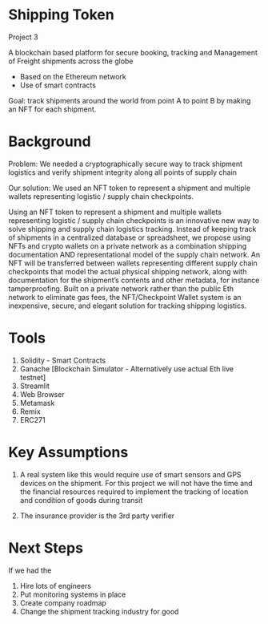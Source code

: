 # Shipping Token
Project 3

A blockchain based platform for secure booking, tracking and Management of Freight shipments across the globe 
- Based on the Ethereum network 
- Use of smart contracts

Goal: track shipments around the world  from point A to point B by making an NFT for each shipment. 

# Background
Problem:  We needed a cryptographically secure way to track shipment logistics and verify shipment integrity along all points of supply chain 

Our solution:  We used an NFT token to represent a shipment and multiple wallets representing logistic / supply chain checkpoints. 

Using an NFT token to represent a shipment and multiple wallets representing logistic / supply chain checkpoints is an innovative new way to solve shipping and supply chain logistics tracking. Instead of keeping track of shipments in a centralized database or spreadsheet, we propose using NFTs and crypto wallets on a private network as a combination shipping documentation AND representational model of the supply chain network. An NFT will be transferred between wallets representing different supply chain checkpoints that model the actual physical shipping network, along with documentation for the shipment’s contents and other metadata, for instance tamperproofing. Built on a private network rather than the public Eth network to eliminate gas fees, the NFT/Checkpoint Wallet system is an inexpensive, secure, and elegant  solution for tracking shipping logistics.

# Tools
1. Solidity - Smart Contracts
2. Ganache [Blockchain Simulator - Alternatively use actual Eth live testnet]
3. Streamlit
4. Web Browser
5. Metamask 
6. Remix
8. ERC271

# Key Assumptions
1. A real system like this would require use of smart sensors and GPS devices on the shipment. For this project we will not have the time and the financial resources required to implement the tracking of location and condition of goods during transit

2. The insurance provider is the 3rd party verifier 


# Next Steps
If we had the $$$$$$$$$$$$ 

1. Hire lots of engineers
2. Put monitoring systems in place
3. Create company roadmap
4. Change the shipment tracking industry for good
